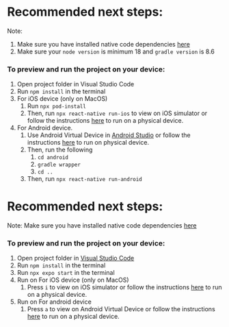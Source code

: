 # Recommended next steps:
Note: 
1. Make sure you have installed native code dependencies [here](https://reactnative.dev/docs/environment-setup#installing-dependencies)
2. Make sure your `node version` is minimum 18 and `gradle version` is 8.6

### To preview and run the project on your device:
1. Open project folder in Visual Studio Code
2. Run  `npm install`  in the terminal
3. For iOS device (only on MacOS)
    1. Run `npx pod-install`
    2. Then, run `npx react-native run-ios` to view on iOS simulator or follow the instructions [here](https://reactnative.dev/docs/running-on-device#running-your-app-on-ios-devices) to run on a physical device.
4. For Android device.
    1. Use Android Virtual Device in [Android Studio](https://developer.android.com/studio/index.html) or follow the instructions [here](https://reactnative.dev/docs/running-on-device#running-your-app-on-android-devices) to run on physical device.
    2. Then, run the following
        1. `cd android`
        2. `gradle wrapper`
        3.  `cd ..`
    3. Then, run `npx react-native run-android`
# Recommended next steps:
Note: Make sure you have installed native code dependencies [here](https://reactnative.dev/docs/environment-setup#installing-dependencies)

### To preview and run the project on your device:
1. Open project folder in <u>Visual Studio Code</u>
2. Run  `npm install`  in the terminal
3. Run  `npx expo start`  in the terminal
4. Run on For iOS device (only on MacOS)
    1. Press  `i`  to view on iOS simulator or follow the instructions [here](https://docs.expo.dev/workflow/run-on-device/) to run on a physical device.
5. Run on For android device
    1. Press  `a`  to view on Android Virtual Device or follow the instructions [here](https://docs.expo.dev/workflow/run-on-device/) to run on a physical device.

